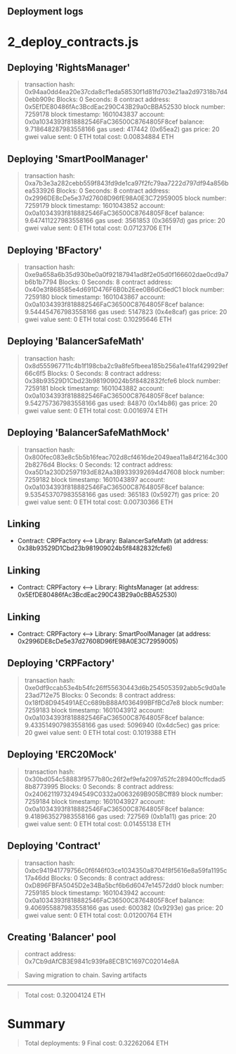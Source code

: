 ## Deployment logs

2_deploy_contracts.js
=====================

   Deploying 'RightsManager'
   -------------------------
   > transaction hash:    0x94aa0dd4ea20e37cda8cf1eda58530f1d81fd703e21aa2d97318b7d40ebb909c
   > Blocks: 0            Seconds: 8
   > contract address:    0x5EfDE80486fAc3BcdEac290C43B29a0cBBA52530
   > block number:        7259178
   > block timestamp:     1601043837
   > account:             0x0a1034393f818882546FaC36500C8764805F8cef
   > balance:             9.718648287983558166
   > gas used:            417442 (0x65ea2)
   > gas price:           20 gwei
   > value sent:          0 ETH
   > total cost:          0.00834884 ETH


   Deploying 'SmartPoolManager'
   ----------------------------
   > transaction hash:    0xa7b3e3a282cebb559f843fd9de1ca97f2fc79aa7222d797df94a856bea533926
   > Blocks: 0            Seconds: 8
   > contract address:    0x2996DE8cDe5e37d27608D96fE98A0E3C72959005
   > block number:        7259179
   > block timestamp:     1601043852
   > account:             0x0a1034393f818882546FaC36500C8764805F8cef
   > balance:             9.647411227983558166
   > gas used:            3561853 (0x36597d)
   > gas price:           20 gwei
   > value sent:          0 ETH
   > total cost:          0.07123706 ETH


   Deploying 'BFactory'
   --------------------
   > transaction hash:    0xe9a658a6b35d930be0a0f92187941ad8f2e05d0f166602dae0cd9a7b6b1b7794
   > Blocks: 0            Seconds: 8
   > contract address:    0x40e3f868585e4d691D476F6B0b2Eee0B6dC6edC1
   > block number:        7259180
   > block timestamp:     1601043867
   > account:             0x0a1034393f818882546FaC36500C8764805F8cef
   > balance:             9.544454767983558166
   > gas used:            5147823 (0x4e8caf)
   > gas price:           20 gwei
   > value sent:          0 ETH
   > total cost:          0.10295646 ETH


   Deploying 'BalancerSafeMath'
   ----------------------------
   > transaction hash:    0x8d555967711c4b1f198cba2c9a8fe5fbeea185b256a1e41faf429929ef66c6f5
   > Blocks: 0            Seconds: 8
   > contract address:    0x38b93529D1Cbd23b981909024b5f8482832fcfe6
   > block number:        7259181
   > block timestamp:     1601043882
   > account:             0x0a1034393f818882546FaC36500C8764805F8cef
   > balance:             9.542757367983558166
   > gas used:            84870 (0x14b86)
   > gas price:           20 gwei
   > value sent:          0 ETH
   > total cost:          0.0016974 ETH


   Deploying 'BalancerSafeMathMock'
   --------------------------------
   > transaction hash:    0x800fec083e8c5b5b16feac702d8cf4616de2049aea11a84f2164c3002b8276d4
   > Blocks: 0            Seconds: 12
   > contract address:    0xa5D1a230D2597193dE82Aa3B9339392694d47608
   > block number:        7259182
   > block timestamp:     1601043897
   > account:             0x0a1034393f818882546FaC36500C8764805F8cef
   > balance:             9.535453707983558166
   > gas used:            365183 (0x5927f)
   > gas price:           20 gwei
   > value sent:          0 ETH
   > total cost:          0.00730366 ETH


   Linking
   -------
   * Contract: CRPFactory <--> Library: BalancerSafeMath (at address: 0x38b93529D1Cbd23b981909024b5f8482832fcfe6)

   Linking
   -------
   * Contract: CRPFactory <--> Library: RightsManager (at address: 0x5EfDE80486fAc3BcdEac290C43B29a0cBBA52530)

   Linking
   -------
   * Contract: CRPFactory <--> Library: SmartPoolManager (at address: 0x2996DE8cDe5e37d27608D96fE98A0E3C72959005)

   Deploying 'CRPFactory'
   ----------------------
   > transaction hash:    0xe0df9ccab53e4b54fc26ff55630443d6b2545053592abb5c9d0a1e23ad712e75
   > Blocks: 0            Seconds: 8
   > contract address:    0x18fD8D945491AECc689bB88Af036499BFfBCd7e8
   > block number:        7259183
   > block timestamp:     1601043912
   > account:             0x0a1034393f818882546FaC36500C8764805F8cef
   > balance:             9.433514907983558166
   > gas used:            5096940 (0x4dc5ec)
   > gas price:           20 gwei
   > value sent:          0 ETH
   > total cost:          0.1019388 ETH


   Deploying 'ERC20Mock'
   ---------------------
   > transaction hash:    0x30bd054c58883f9577b80c26f2ef9efa2097d52fc289400cffcdad58b8773995
   > Blocks: 0            Seconds: 8
   > contract address:    0x24062119732494549C0332a0063269B905BCff89
   > block number:        7259184
   > block timestamp:     1601043927
   > account:             0x0a1034393f818882546FaC36500C8764805F8cef
   > balance:             9.418963527983558166
   > gas used:            727569 (0xb1a11)
   > gas price:           20 gwei
   > value sent:          0 ETH
   > total cost:          0.01455138 ETH


   Deploying 'Contract'
   --------------------
   > transaction hash:    0xbc941941779756c0f6f46f03ce1034350a8704f8f5616e8a59fa1195c17a46dd
   > Blocks: 0            Seconds: 8
   > contract address:    0xD896FBFA5045D2e34Ba5bcf6b6d6047e14572dd0
   > block number:        7259185
   > block timestamp:     1601043942
   > account:             0x0a1034393f818882546FaC36500C8764805F8cef
   > balance:             9.406955887983558166
   > gas used:            600382 (0x9293e)
   > gas price:           20 gwei
   > value sent:          0 ETH
   > total cost:          0.01200764 ETH

   Creating 'Balancer' pool
   --------------------
> contract address: 0x7Cb9dAfCB3E9841c939fa8ECB1C1697C02014e8A

   > Saving migration to chain.
   > Saving artifacts
   -------------------------------------
   > Total cost:          0.32004124 ETH


Summary
=======
> Total deployments:   9
> Final cost:          0.32262064 ETH


